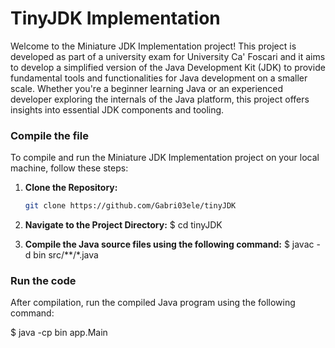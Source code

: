 # TinyJDK Implementation

Welcome to the Miniature JDK Implementation project!
This project is developed as part of a university exam for University Ca' Foscari and it aims to develop a simplified version of the Java Development Kit (JDK) to provide fundamental tools and functionalities for Java development on a smaller scale. 
Whether you're a beginner learning Java or an experienced developer exploring the internals of the Java platform, this project offers insights into essential JDK components and tooling.

### Compile the file

To compile and run the Miniature JDK Implementation project on your local machine, follow these steps:

1. **Clone the Repository:**
   ```bash
   git clone https://github.com/Gabri03ele/tinyJDK

2. **Navigate to the Project Directory:**
$ cd tinyJDK

3. **Compile the Java source files using the following command:**
$ javac -d bin src/**/*.java

### Run the code

After compilation, run the compiled Java program using the following command:

$ java -cp bin app.Main
